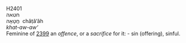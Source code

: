 H2401  
חטאה  
חֲטָאָה ‎ chăṭâ‘âh  
*khat-aw-aw‘*  
Feminine of [2399](h2399) an *offence*, or a *sacrifice* for it: - sin
(offering), sinful.  
